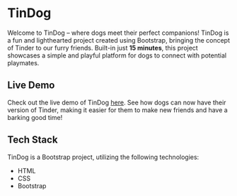 # TinDog

Welcome to TinDog – where dogs meet their perfect companions! TinDog is a fun and lighthearted project created using Bootstrap, bringing the concept of Tinder to our furry friends. Built-in just **15 minutes**, this project showcases a simple and playful platform for dogs to connect with potential playmates.

## Live Demo
Check out the live demo of TinDog [here](https://hilarious-faloodeh-545764.netlify.app/). See how dogs can now have their version of Tinder, making it easier for them to make new friends and have a barking good time!

## Tech Stack
TinDog is a Bootstrap project, utilizing the following technologies:
- HTML
- CSS
- Bootstrap
